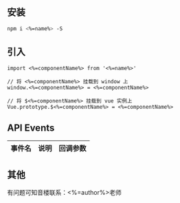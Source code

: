 ## 安装

```bash
npm i <%=name%> -S
```

## 引入

```
import <%=componentName%> from '<%=name%>'

// 将 <%=componentName%> 挂载到 window 上
window.<%=componentName%> = <%=componentName%>

// 将 $<%=componentName%> 挂载到 vue 实例上
Vue.prototype.$<%=componentName%> = <%=componentName%>
```

## API Events

| 事件名 | 说明 | 回调参数 |
| ------ | ---- | -------- |


## 其他

有问题可知音楼联系：<%=author%>老师
